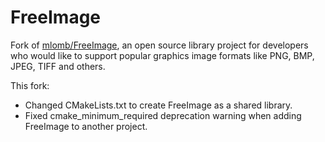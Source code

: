 # FreeImage
Fork of [mlomb/FreeImage](https://github.com/mlomb/FreeImage), an open source library project for developers who would like to support popular graphics image formats like PNG, BMP, JPEG, TIFF and others.

This fork:
- Changed CMakeLists.txt to create FreeImage as a shared library.
- Fixed cmake_minimum_required deprecation warning when adding FreeImage to another project.
